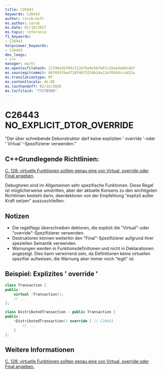 ```yaml
---
title: C26443
keywords: C26443
author: corob-msft
ms.author: corob
ms.date: 01/18/2017
ms.topic: reference
f1_keywords:
- C26443
helpviewer_keywords:
- C26443
dev_langs:
- C++
manager: markl
ms.openlocfilehash: 27290a5bf89c312d7be8e5bfb87c20a4dab0cdd7
ms.sourcegitcommit: 68f893f6e472df46f323db34a13a7034dccad25a
ms.translationtype: MT
ms.contentlocale: de-DE
ms.lasthandoff: 02/15/2020
ms.locfileid: "77270560"
---
```

# <a name="c26443-no_explicit_dtor_override"></a>C26443 NO_EXPLICIT_DTOR_OVERRIDE

"Der über schreibende Dekonstruktor darf keine expliziten ' override '-oder ' Virtual '-Spezifizierer verwenden."

## <a name="c-core-guidelines"></a>C++Grundlegende Richtlinien:

[C. 128: virtuelle Funktionen sollten genau eine von Virtual, override oder Final angeben](https://github.com/isocpp/CppCoreGuidelines/blob/master/CppCoreGuidelines.md).

Debugtoren sind im Allgemeinen sehr spezifische Funktionen. Diese Regel ist möglicherweise umstritten, aber der aktuelle Konsens zu den wichtigsten Richtlinien besteht darin, deerdektoren von der Empfehlung "explizit außer Kraft setzen" auszuschließen.

## <a name="notes"></a>Notizen

- Die regelflags überschreiben dektoren, die explizit die "Virtual"-oder "override"-Spezifizierer verwenden.
- Destruktoren können weiterhin den "Final"-Spezifizierer aufgrund ihrer speziellen Semantik verwenden.
- Warnungen werden in Funktionsdefinitionen und nicht in Deklarationen angezeigt. Dies kann verwirrend sein, da Definitionen keine virtuellen spezifier aufweisen, die Warnung aber immer noch "legit" ist.

## <a name="example-explicit-override"></a>Beispiel: Explizites ' override '

```cpp
class Transaction {
public:
    virtual ~Transaction();
    // ...
};

class DistributedTransaction : public Transaction {
public:
    ~DistributedTransaction() override { // C26443
        // ...
    }
};
```

## <a name="see-also"></a>Weitere Informationen

[C. 128: virtuelle Funktionen sollten genau eine von Virtual, override oder Final angeben.](https://github.com/isocpp/CppCoreGuidelines/blob/master/CppCoreGuidelines.md)
